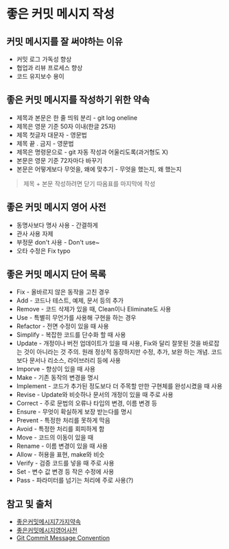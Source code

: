# 좋은 커밋 메시지 작성

## 커밋 메시지를 잘 써야하는 이유

- 커밋 로그 가독성 향상
- 협업과 리뷰 프로세스 향상
- 코드 유지보수 용이

## 좋은 커밋 메시지를 작성하기 위한 약속
- 제목과 본문은 한 줄 띄워 분리 - git log oneline
- 제목은 영문 기준 50자 이내(한글 25자)
- 제목 첫글자 대문자 - 영문법
- 제목 끝 . 금지 - 영문법
- 제목은 명령문으로 - git 자동 작성과 어울리도록(과거형도 X)
- 본문은 영문 기준 72자마다 바꾸기
- 본문은 어떻게보다 무엇을, 왜에 맞추기 - 무엇을 했는지, 왜 했는지

> 제목 + 본문 작성하려면 닫기 따옴표를 마지막에 작성

## 좋은 커밋 메시지 영어 사전
- 동명사보다 명사 사용 - 간결하게
- 관사 사용 자제
- 부정문 don't 사용 - Don't use~
- 오타 수정은 Fix typo

## 좋은 커밋 메시지 단어 목록
- Fix - 올바르지 않은 동작을 고친 경우
- Add - 코드나 테스트, 예제, 문서 등의 추가
- Remove - 코드 삭제가 있을 때, Clean이나 Eliminate도 사용
- Use - 특별히 무언가를 사용해 구현을 하는 경우
- Refactor - 전면 수정이 있을 때 사용
- Simplify - 복잡한 코드를 단수화 할 때 사용
- Update - 개정이나 버전 업데이트가 있을 때 사용, Fix와 달리 잘못된 것을 바로잡는 것이 아니라는 것 주의. 원래 정상적 동장하지만 수정, 추가, 보완 하는 개념. 코드보다 문서나 리소스, 라이브러리 등에 사용
- Imporve - 향상이 있을 때 사용
- Make - 기존 동작의 변경을 명시
- Implement - 코드가 추가된 정도보다 더 주목할 만한 구현체를 완성시켰을 때 사용
- Revise - Update와 비슷하나 문서의 개정이 있을 때 주로 사용
- Correct - 주로 문법의 오류나 타입의 변경, 이름 변경 등
- Ensure - 무엇이 확실하게 보장 받는다를 명시
- Prevent - 특정한 처리를 못하게 막음
- Avoid - 특정한 처리를 회피하게 함
- Move - 코드의 이동이 있을 때
- Rename - 이름 변경이 있을 때 사용
- Allow - 허용을 표현, make와 비슷
- Verify - 검증 코드를 넣을 때 주로 사용
- Set - 변수 값 변경 등 작은 수정에 사용
- Pass - 파라미터를 넘기는 처리에 주로 사용(?)

## 참고 및 출처
- [좋은커밋메시지7가지약속](https://meetup.nhncloud.com/posts/106)
- [좋은커밋메시지영어사전](https://blog.ull.im/engineering/2019/03/10/logs-on-git.html)
- [Git Commit Message Convention](https://hyeokjaelee.github.io/good-commit-message)